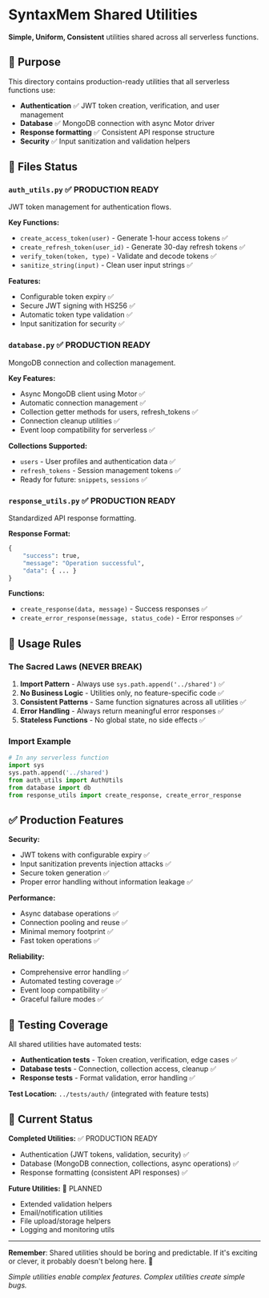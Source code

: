 # SyntaxMem Shared Utilities

**Simple, Uniform, Consistent** utilities shared across all serverless functions.

## 🎯 Purpose

This directory contains production-ready utilities that all serverless functions use:
- **Authentication** ✅ JWT token creation, verification, and user management
- **Database** ✅ MongoDB connection with async Motor driver
- **Response formatting** ✅ Consistent API response structure
- **Security** ✅ Input sanitization and validation helpers

## 📁 Files Status

### `auth_utils.py` ✅ PRODUCTION READY
JWT token management for authentication flows.

**Key Functions:**
- `create_access_token(user)` - Generate 1-hour access tokens ✅
- `create_refresh_token(user_id)` - Generate 30-day refresh tokens ✅
- `verify_token(token, type)` - Validate and decode tokens ✅
- `sanitize_string(input)` - Clean user input strings ✅

**Features:**
- Configurable token expiry ✅
- Secure JWT signing with HS256 ✅
- Automatic token type validation ✅
- Input sanitization for security ✅

### `database.py` ✅ PRODUCTION READY
MongoDB connection and collection management.

**Key Features:**
- Async MongoDB client using Motor ✅
- Automatic connection management ✅
- Collection getter methods for users, refresh_tokens ✅
- Connection cleanup utilities ✅
- Event loop compatibility for serverless ✅

**Collections Supported:**
- `users` - User profiles and authentication data ✅
- `refresh_tokens` - Session management tokens ✅
- Ready for future: `snippets`, `sessions` ✅

### `response_utils.py` ✅ PRODUCTION READY
Standardized API response formatting.

**Response Format:**
```python
{
    "success": true,
    "message": "Operation successful", 
    "data": { ... }
}
```

**Functions:**
- `create_response(data, message)` - Success responses ✅
- `create_error_response(message, status_code)` - Error responses ✅

## 🚨 Usage Rules

### The Sacred Laws (NEVER BREAK)
1. **Import Pattern** - Always use `sys.path.append('../shared')` ✅
2. **No Business Logic** - Utilities only, no feature-specific code ✅
3. **Consistent Patterns** - Same function signatures across all utilities ✅
4. **Error Handling** - Always return meaningful error responses ✅
5. **Stateless Functions** - No global state, no side effects ✅

### Import Example
```python
# In any serverless function
import sys
sys.path.append('../shared')
from auth_utils import AuthUtils
from database import db
from response_utils import create_response, create_error_response
```

## ✅ Production Features

**Security:**
- JWT tokens with configurable expiry ✅
- Input sanitization prevents injection attacks ✅
- Secure token generation ✅
- Proper error handling without information leakage ✅

**Performance:**
- Async database operations ✅
- Connection pooling and reuse ✅
- Minimal memory footprint ✅
- Fast token operations ✅

**Reliability:**
- Comprehensive error handling ✅
- Automated testing coverage ✅
- Event loop compatibility ✅
- Graceful failure modes ✅

## 🧪 Testing Coverage

All shared utilities have automated tests:
- **Authentication tests** - Token creation, verification, edge cases ✅
- **Database tests** - Connection, collection access, cleanup ✅
- **Response tests** - Format validation, error handling ✅

**Test Location:** `../tests/auth/` (integrated with feature tests)

## 🎯 Current Status

**Completed Utilities:** ✅ PRODUCTION READY
- Authentication (JWT tokens, validation, security) ✅
- Database (MongoDB connection, collections, async operations) ✅
- Response formatting (consistent API responses) ✅

**Future Utilities:** 🚧 PLANNED
- Extended validation helpers
- Email/notification utilities
- File upload/storage helpers
- Logging and monitoring utils

---

**Remember**: Shared utilities should be boring and predictable. If it's exciting or clever, it probably doesn't belong here. 🎯

*Simple utilities enable complex features. Complex utilities create simple bugs.*